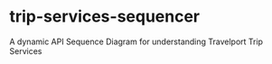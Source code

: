# trip-services-sequencer
A dynamic API Sequence Diagram for understanding Travelport Trip Services
